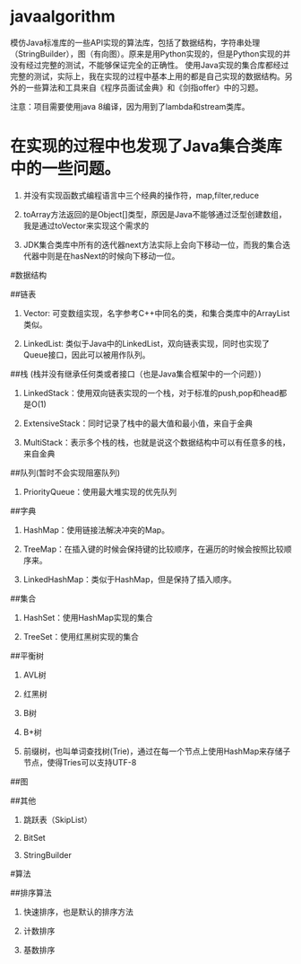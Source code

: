 javaalgorithm
========

模仿Java标准库的一些API实现的算法库，包括了数据结构，字符串处理（StringBuilder），图（有向图）。原来是用Python实现的，但是Python实现的并没有经过完整的测试，不能够保证完全的正确性。
使用Java实现的集合库都经过完整的测试，实际上，我在实现的过程中基本上用的都是自己实现的数据结构。另外的一些算法和工具来自《程序员面试金典》和《剑指offer》中的习题。

注意：项目需要使用java 8编译，因为用到了lambda和stream类库。

在实现的过程中也发现了Java集合类库中的一些问题。
=========

1.  并没有实现函数式编程语言中三个经典的操作符，map,filter,reduce

2.  toArray方法返回的是Object[]类型，原因是Java不能够通过泛型创建数组，我是通过toVector来实现这个需求的

3. JDK集合类库中所有的迭代器next方法实际上会向下移动一位，而我的集合迭代器中则是在hasNext的时候向下移动一位。

#数据结构

##链表

1. Vector: 可变数组实现，名字参考C++中同名的类，和集合类库中的ArrayList类似。

2. LinkedList:  类似于Java中的LinkedList，双向链表实现，同时也实现了Queue接口，因此可以被用作队列。

##栈 (栈并没有继承任何类或者接口（也是Java集合框架中的一个问题）)

1. LinkedStack：使用双向链表实现的一个栈，对于标准的push,pop和head都是O(1)

2. ExtensiveStack：同时记录了栈中的最大值和最小值，来自于金典

3. MultiStack：表示多个栈的栈，也就是说这个数据结构中可以有任意多的栈，来自金典

##队列(暂时不会实现阻塞队列)

1. PriorityQueue：使用最大堆实现的优先队列

##字典

1. HashMap：使用链接法解决冲突的Map。

2. TreeMap：在插入键的时候会保持键的比较顺序，在遍历的时候会按照比较顺序来。

3. LinkedHashMap：类似于HashMap，但是保持了插入顺序。

##集合

1. HashSet：使用HashMap实现的集合

2. TreeSet：使用红黑树实现的集合

##平衡树

1. AVL树

2. 红黑树

3. B树

4. B+树

5. 前缀树，也叫单词查找树(Trie)，通过在每一个节点上使用HashMap来存储子节点，使得Tries可以支持UTF-8

##图

##其他

1. 跳跃表（SkipList）

2. BitSet

3. StringBuilder

#算法

##排序算法

1. 快速排序，也是默认的排序方法

2. 计数排序

3. 基数排序



